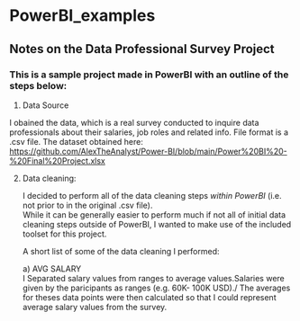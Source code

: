 # PowerBI_examples



## Notes on the Data Professional Survey Project


### This is a sample project made in PowerBI with an outline of the steps below:
1) Data Source
   
  I obained the data, which is a real survey conducted to inquire data professionals about their salaries, job roles
  and related info. File format is a .csv file.
  The dataset obtained here: 
  https://github.com/AlexTheAnalyst/Power-BI/blob/main/Power%20BI%20-%20Final%20Project.xlsx 

2) <d>Data cleaning:</d>
  
   I decided to perform all of the data cleaning steps _within PowerBI_ (i.e. not prior to in the original .csv file). \
   While it can be generally easier to perform much if not all of initial data cleaning steps outside of PowerBI,
   I wanted to make use  of the included toolset for this project.

   A short list of some of the data cleaning I performed:
   
      a) AVG SALARY\
            I Separated salary values from ranges to average values.Salaries were
            given by the paricipants as ranges (e.g. 60K- 100K USD)./ The averages for theses data points were
            then calculated so that I could represent average salary values from the survey.
   


